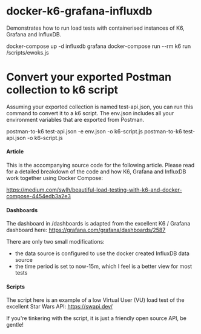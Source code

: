 # docker-k6-grafana-influxdb
Demonstrates how to run load tests with containerised instances of K6, Grafana and InfluxDB.

docker-compose up -d influxdb grafana
docker-compose run --rm k6 run /scripts/ewoks.js

# Convert your exported Postman collection to k6 script
Assuming your exported collection is named test-api.json, you can run this command to convert it to a k6 script. 
The env.json includes all your environment variables that are exported from Postman.

postman-to-k6 test-api.json -e env.json -o k6-script.js
postman-to-k6 test-api.json -o k6-script.js

#### Article
This is the accompanying source code for the following article. Please read for a detailed breakdown of the code and how K6, Grafana and InfluxDB work together using Docker Compose:

https://medium.com/swlh/beautiful-load-testing-with-k6-and-docker-compose-4454edb3a2e3

#### Dashboards
The dashboard in /dashboards is adapted from the excellent K6 / Grafana dashboard here:
https://grafana.com/grafana/dashboards/2587

There are only two small modifications:
* the data source is configured to use the docker created InfluxDB data source
* the time period is set to now-15m, which I feel is a better view for most tests

#### Scripts
The script here is an example of a low Virtual User (VU) load test of the excellent Star Wars API:
https://swapi.dev/

If you're tinkering with the script, it is just a friendly open source API, be gentle!
